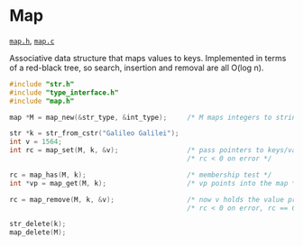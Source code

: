 # Map

[`map.h`](./../src/map.h), [`map.c`](./../src/map.c)

Associative data structure that maps values to keys. Implemented in terms of a red-black tree, so
search, insertion and removal are all O(log n).

```C
#include "str.h"
#include "type_interface.h"
#include "map.h"

map *M = map_new(&str_type, &int_type);     /* M maps integers to strings */

str *k = str_from_cstr("Galileo Galilei");
int v = 1564;
int rc = map_set(M, k, &v);                 /* pass pointers to keys/values */
                                            /* rc < 0 on error */

rc = map_has(M, k);                         /* membership test */
int *vp = map_get(M, k);                    /* vp points into the map */

rc = map_remove(M, k, &v);                  /* now v holds the value previously mapped to k */
                                            /* rc < 0 on error, rc == 0 if k wasn't found */

str_delete(k);
map_delete(M);
```
